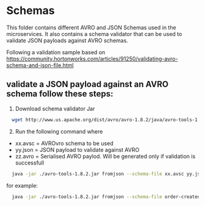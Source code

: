 # Schemas
This folder contains different AVRO and JSON Schemas used in the microservices. It also contains a schema validator that can be used to validate JSON payloads against AVRO schemas.

Following a validation sample based on
https://community.hortonworks.com/articles/91250/validating-avro-schema-and-json-file.html

## validate a JSON payload against an AVRO schema follow these steps:

1) Download schema validator Jar

```bash
  wget http://www.us.apache.org/dist/avro/avro-1.8.2/java/avro-tools-1.8.2.jar
```

2) Run the following command where

- xx.avsc = AVROvro schema to be used
- yy.json = JSON payload to validate against AVRO
- zz.avro = Serialised AVRO paylod. Will be generated only if validation is successfull

```bash
  java -jar ./avro-tools-1.8.2.jar fromjson --schema-file xx.avsc yy.json > zz.avro
```
for example:

```bash
  java -jar ./avro-tools-1.8.2.jar fromjson --schema-file order-created.avsc order-created.json > order-created.avro
```
